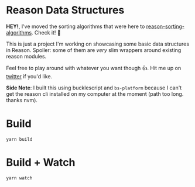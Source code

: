 # Reason Data Structures

**HEY!**, I've moved the sorting algorithms that were here to [reason-sorting-algorithms](https://github.com/JakeDawkins/reason-sorting-algorithms). Check it! 💯

This is just a project I'm working on showcasing some basic data structures in Reason. Spoiler: some of them are _very_ slim wrappers around existing reason modules.

Feel free to play around with whatever you want though 👍. Hit me up on [twitter](https://twitter.com/jakedawkins) if you'd like.

**Side Note**: I built this using bucklescript and `bs-platform` because I can't get the reason cli installed on my computer at the moment (path too long. thanks nvm).

# Build

```
yarn build
```

# Build + Watch

```
yarn watch
```
